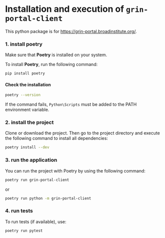 # Installation and execution of `grin-portal-client`

This python package is for https://grin-portal.broadinstitute.org/.

### 1. install poetry

Make sure that **Poetry** is installed on your system.

To install **Poetry**, run the following command:

```bash
pip install poetry
````

#### Check the installation

```bash
poetry --version
````

If the command fails, ``Python\Scripts`` must be added to the PATH environment variable.

### 2. install the project
Clone or download the project. Then go to the project directory and execute the following command
to install all dependencies:


```bash
poetry install --dev
````

### 3. run the application
You can run the project with Poetry by using the following command:

```bash
poetry run grin-portal-client
````

or

```bash
poetry run python -m grin-portal-client
````

### 4. run tests
To run tests (if available), use:

```bash
poetry run pytest
````
